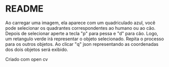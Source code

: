 # README

Ao carregar uma imagem, ela aparece com um quadriculado azul, você pode selecionar os quadrantes correspondentes ao humano ou ao cão. 
Depois de selecionar aperte a tecla "p" para pessa e "d" para cão.
Logo, um retangulo verde irá representar o objeto selecionado. Repita o processo para os outros objetos.
Ao clicar "q" json representando as coordenadas dos dois objetos será exibido.

Criado com open cv
